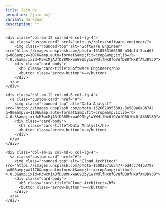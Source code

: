 ```yaml
---
title: Join Us
permalink: /join-us/
variant: markdown
description: ""
---
```

<style>
  .custom-card {
    text-decoration: none;
    color: inherit;
	  border: 2px solid #081f3c; 
	  border-radius: 10px; 
	  overflow: hidden; 
	  transition: box-shadow 0.3s; 
	  display: block;
	  margin: 20px;
  }

  .custom-card img {
    border-top-left-radius: 10px;
    border-top-right-radius: 10px;
    width: 100%;
    height: 150px;
    object-fit: cover;
  }

  .card-body {
    padding: 15px;
  }

  .arrow-button {
    background-color: #007bff;
    color: #fff;
    border: none;
    padding: 5px 10px;
    border-radius: 5px;
    cursor: pointer;
  }
</style>

<div class="container mt-4">
  <div class="row">

    <div class="col-sm-12 col-md-6 col-lg-4">
      <a class="custom-card" href="join-us/roles/software-engineer/">
        <img class="rounded-top" alt="Software Engineer" src="https://images.unsplash.com/photo-1610563166150-b34df4f3bcd6?q=80&amp;w=1076&amp;auto=format&amp;fit=crop&amp;ixlib=rb-4.0.3&amp;ixid=M3wxMjA3fDB8MHxwaG90by1wYWdlfHx8fGVufDB8fHx8fA%3D%3D">
        <div class="card-body">
          <h5 class="card-title">Software Engineer</h5>
          <button class="arrow-button">→</button>
        </div>
      </a>
    </div>

    <div class="col-sm-12 col-md-6 col-lg-4">
      <a class="custom-card" href="#">
        <img class="rounded-top" alt="Data Analyst" src="https://images.unsplash.com/photo-1526628953301-3e589a6a8b74?q=80&amp;w=1106&amp;auto=format&amp;fit=crop&amp;ixlib=rb-4.0.3&amp;ixid=M3wxMjA3fDB8MHxwaG90by1wYWdlfHx8fGVufDB8fHx8fA%3D%3D">
        <div class="card-body">
          <h5 class="card-title">Data Analyst</h5>
          <button class="arrow-button">→</button>
        </div>
      </a>
    </div>

    <div class="col-sm-12 col-md-6 col-lg-4">
      <a class="custom-card" href="#">
        <img class="rounded-top" alt="Cloud Architect" src="https://images.unsplash.com/photo-1600267165477-6d4cc741b379?q=80&amp;w=1170&amp;auto=format&amp;fit=crop&amp;ixlib=rb-4.0.3&amp;ixid=M3wxMjA3fDB8MHxwaG90by1wYWdlfHx8fGVufDB8fHx8fA%3D%3D">
        <div class="card-body">
          <h5 class="card-title">Cloud Architect</h5>
          <button class="arrow-button">→</button>
        </div>
      </a>
    </div>

  </div>
</div>